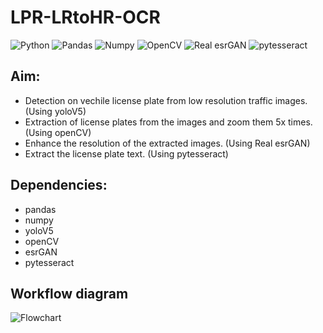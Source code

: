 # LPR-LRtoHR-OCR
![Python](https://img.shields.io/badge/Python%20-Python%203.9.1-yellowgreen?style=for-the-badge&logo=python)
![Pandas](https://img.shields.io/badge/Pandas%20-blue?style=for-the-badge&logo=Pandas)
![Numpy](https://img.shields.io/badge/Numpy%20-violet?style=for-the-badge&logo=Numpy)
![OpenCV](https://img.shields.io/badge/OpenCV%20-important?style=for-the-badge&logo=OpenCV)
![Real esrGAN](https://img.shields.io/badge/RealesrGAN%20-green?style=for-the-badge&logo=RealesrGAN)
![pytesseract](https://img.shields.io/badge/pytesseract%20-seagreen?style=for-the-badge&logo=pytesseract)
## Aim:
- Detection on vechile license plate from low resolution traffic images.(Using yoloV5)
- Extraction of license plates from the images and zoom them 5x times. (Using openCV)
- Enhance the resolution of the extracted images. (Using Real esrGAN)
- Extract the license plate text. (Using pytesseract)

## Dependencies:
- pandas
- numpy
- yoloV5
- openCV
- esrGAN
- pytesseract

## Workflow diagram
![Flowchart ](https://user-images.githubusercontent.com/60208804/171845227-5cfc6d17-29fe-4317-a209-3fa4a52cdbb5.jpg)
